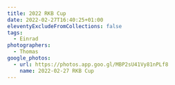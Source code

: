 ```yaml
---
title: 2022 RKB Cup
date: 2022-02-27T16:40:25+01:00
eleventyExcludeFromCollections: false
tags:
  - Einrad
photographers:
  - Thomas
google_photos:
  - url: https://photos.app.goo.gl/MBP2sU41Vy81nPLf8
    name: 2022-02-27 RKB Cup
---
```

